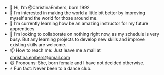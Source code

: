 - 👋 Hi, I’m @ChristinaEmbers, born 1992 
- 👀 I’m interested in making the world a little bit better by improving myself and the world for those around me. 
- 🌱 I’m currently learning how be an amazing instructor for my future apprentices
- 💞️ I’m looking to collaborate on nothing right now, as my schedule is very busy. But any learning projects to develop new skills and improve existing skills are welcome. 
- 📫 How to reach me: Just leave me a mail at christina.embers@gmail.com
- 😄 Pronouns: She, born female and I have not decided otherwise.
- ⚡ Fun fact: Never been to a dance club. 

<!---
ChristinaEmbers/ChristinaEmbers is a ✨ special ✨ repository because its `README.md` (this file) appears on your GitHub profile.
You can click the Preview link to take a look at your changes.
--->
